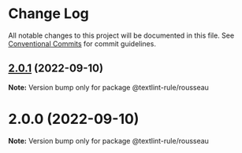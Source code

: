 # Change Log

All notable changes to this project will be documented in this file.
See [Conventional Commits](https://conventionalcommits.org) for commit guidelines.

## [2.0.1](https://github.com/GitbookIO/rousseau/compare/v2.0.0...v2.0.1) (2022-09-10)

**Note:** Version bump only for package @textlint-rule/rousseau





# 2.0.0 (2022-09-10)

**Note:** Version bump only for package @textlint-rule/rousseau
